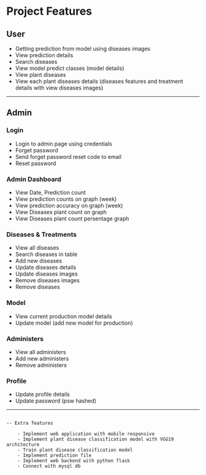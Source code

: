 # Project Features

## User

* Getting prediction from model using diseases images
* View prediction details
* Search diseases
* View model predict classes (model details)
* View plant diseases
* View each plant diseases details (diseases features and treatment details with view diseases images)

-------------------------------
## Admin

### Login

* Login to admin page using credentials
* Forget password
* Send forget password reset code to email
* Reset password

### Admin Dashboard

* View Date, Prediction count
* View prediction counts on graph (week)
* View prediction accuracy on graph (week)
* View Diseases plant count on graph
* View Diseases plant count persentage graph

### Diseases & Treatments

* View all diseases
* Search diseases in table
* Add new diseases
* Update diseases details
* Update diseases images
* Remove diseases images
* Remove diseases

### Model

* View current production model details
* Update model (add new model for production)

### Administers

* View all administers
* Add new administers
* Remove administers

### Profile

* Update profile details
* Update password (psw hashed)

-------------------------------

```

-- Extra features

    - Implement web application with mobile responsive
    - Implement plant disease classification model with VGG19 architecture
    - Train plant disease classification model
    - Implement prediction file
    - Implement web backend with python flask
    - Connect with mysql db

```